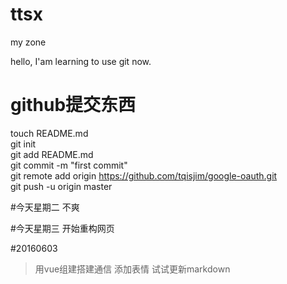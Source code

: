 # ttsx
my zone

hello, I'am learning to use git now.

# github提交东西

touch README.md  
git init  
git add README.md  
git commit -m "first commit"  
git remote add origin https://github.com/tqisjim/google-oauth.git  
git push -u origin master  

#今天星期二
不爽  

#今天星期三
开始重构网页

#20160603
>用vue组建搭建通信
>添加表情
>试试更新markdown